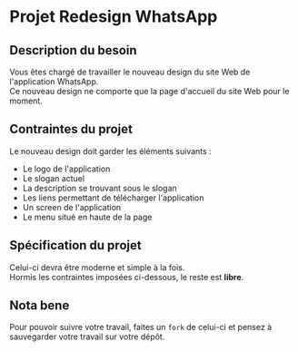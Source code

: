 # Projet Redesign WhatsApp

## Description du besoin

Vous êtes chargé de travailler le nouveau design du site Web de l'application WhatsApp.  
Ce nouveau design ne comporte que la page d'accueil du site Web pour le moment.


## Contraintes du projet

Le nouveau design doit garder les éléments suivants :

* Le logo de l'application
* Le slogan actuel
* La description se trouvant sous le slogan
* Les liens permettant de télécharger l'application
* Un screen de l'application
* Le menu situé en haute de la page

## Spécification du projet

Celui-ci devra être moderne et simple à la fois.  
Hormis les contraintes imposées ci-dessous, le reste est **libre**.

## Nota bene

Pour pouvoir suivre votre travail, faites un `fork` de celui-ci et pensez à sauvegarder votre travail sur votre dépôt.
